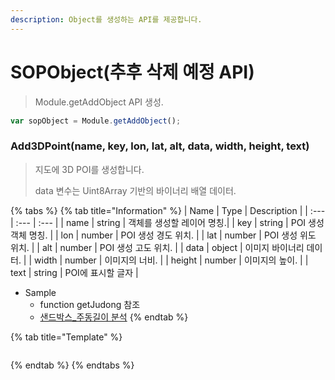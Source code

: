 ```yaml
---
description: Object를 생성하는 API를 제공합니다.
---
```


# SOPObject(추후 삭제 예정 API)

> Module.getAddObject API 생성.

```javascript
var sopObject = Module.getAddObject();
```

### Add3DPoint(name, key, lon, lat, alt, data, width, height, text\)

> 지도에 3D POI를 생성합니다.
> 
> data 변수는 Uint8Array 기반의 바이너리 배열 데이터.

{% tabs %}
{% tab title="Information" %}
| Name | Type | Description |
| :--- | :--- | :--- |
| name | string | 객체를 생성할 레이어 명칭.|
| key | string | POI 생성 객체 명칭. |
| lon | number | POI 생성 경도 위치. |
| lat | number | POI 생성 위도 위치. |
| alt | number | POI 생성 고도 위치. |
| data | object | 이미지 바이너리 데이터. |
| width | number | 이미지의 너비. |
| height | number | 이미지의 높이. |
| text | string | POI에 표시할 글자 |

* Sample
  * function getJudong 참조
  * [샌드박스\_주동길이 분석](http://sandbox.dtwincloud.com/code/main.do?id=analysis_building_width)
{% endtab %}

{% tab title="Template" %}
```javascript
```
{% endtab %}
{% endtabs %}